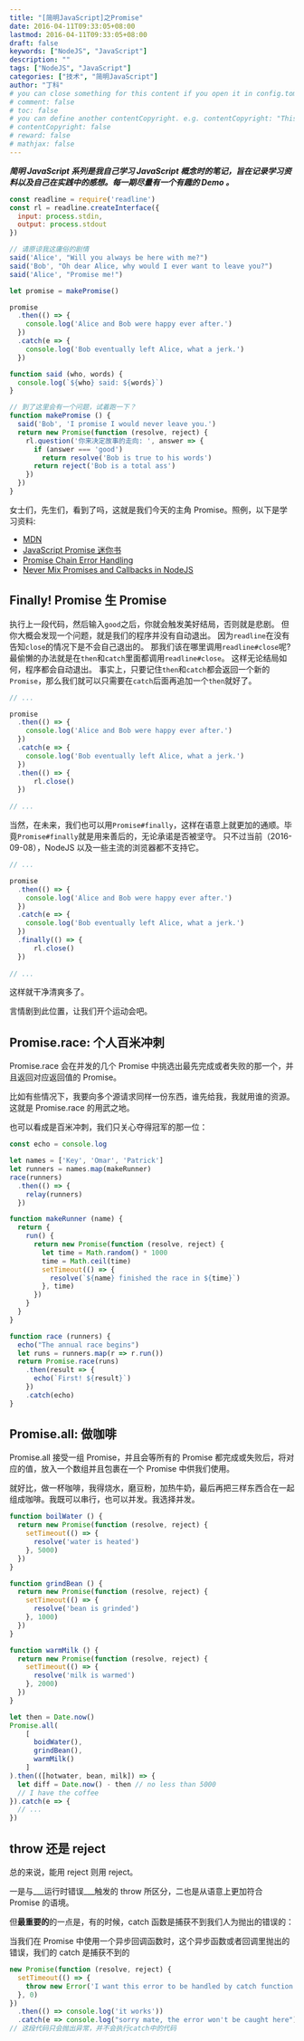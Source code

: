 ```yaml
---
title: "[简明JavaScript]之Promise"
date: 2016-04-11T09:33:05+08:00
lastmod: 2016-04-11T09:33:05+08:00
draft: false
keywords: ["NodeJS", "JavaScript"]
description: ""
tags: ["NodeJS", "JavaScript"]
categories: ["技术", "简明JavaScript"]
author: "丁科"
# you can close something for this content if you open it in config.toml.
# comment: false
# toc: false
# you can define another contentCopyright. e.g. contentCopyright: "This is an another copyright."
# contentCopyright: false
# reward: false
# mathjax: false
---
```


___**简明 JavaScript 系列是我自己学习 JavaScript 概念时的笔记，旨在记录学习资料以及自己在实践中的感想。每一期尽量有一个有趣的 Demo 。**___

```JavaScript
const readline = require('readline')
const rl = readline.createInterface({
  input: process.stdin,
  output: process.stdout
})

// 请原谅我这庸俗的剧情
said('Alice', "Will you always be here with me?")
said('Bob', "Oh dear Alice, why would I ever want to leave you?")
said('Alice', "Promise me!")

let promise = makePromise()

promise
  .then(() => {
    console.log('Alice and Bob were happy ever after.')
  })
  .catch(e => {
    console.log('Bob eventually left Alice, what a jerk.')
  })

function said (who, words) {
  console.log(`${who} said: ${words}`)
}

// 到了这里会有一个问题，试着跑一下？
function makePromise () {
  said('Bob', 'I promise I would never leave you.')
  return new Promise(function (resolve, reject) {
    rl.question('你来决定故事的走向: ', answer => {
      if (answer === 'good')
        return resolve('Bob is true to his words')
      return reject('Bob is a total ass')
    })
  })
}

```
女士们，先生们，看到了吗，这就是我们今天的主角 Promise。照例，以下是学习资料:

* [MDN](https://developer.mozilla.org/en-US/docs/Web/JavaScript/Reference/Global_Objects/Promise)
* [JavaScript Promise 迷你书](http://liubin.org/promises-book/#then-return-new-promise)
* [Promise Chain Error Handling](https://javascript.info/promise-chaining#error-handling)
* [Never Mix Promises and Callbacks in NodeJS](https://spin.atomicobject.com/2017/04/06/nodejs-promises-callbacks/)

<!--more-->

## Finally! Promise 生 Promise

执行上一段代码，然后输入`good`之后，你就会触发美好结局，否则就是悲剧。
但你大概会发现一个问题，就是我们的程序并没有自动退出。
因为`readline`在没有告知`close`的情况下是不会自己退出的。
那我们该在哪里调用`readline#close`呢? 最偷懒的办法就是在`then`和`catch`里面都调用`readline#close`。
这样无论结局如何，程序都会自动退出。
事实上，只要记住`then`和`catch`都会返回一个新的`Promise`，那么我们就可以只需要在`catch`后面再追加一个`then`就好了。

```JavaScript
// ...

promise
  .then(() => {
    console.log('Alice and Bob were happy ever after.')
  })
  .catch(e => {
    console.log('Bob eventually left Alice, what a jerk.')
  })
  .then(() => {
      rl.close()
  })
  
// ...
```
当然，在未来，我们也可以用`Promise#finally`，这样在语意上就更加的通顺。毕竟`Promise#finally`就是用来善后的，无论承诺是否被坚守。
只不过当前（2016-09-08），NodeJS 以及一些主流的浏览器都不支持它。
```JavaScript
// ...

promise
  .then(() => {
    console.log('Alice and Bob were happy ever after.')
  })
  .catch(e => {
    console.log('Bob eventually left Alice, what a jerk.')
  })
  .finally(() => {
      rl.close()
  })
  
// ...
```
这样就干净清爽多了。

言情剧到此位置，让我们开个运动会吧。

## Promise.race: 个人百米冲刺

Promise.race 会在并发的几个 Promise 中挑选出最先完成或者失败的那一个，并且返回对应返回值的 Promise。

比如有些情况下，我要向多个源请求同样一份东西，谁先给我，我就用谁的资源。这就是 Promise.race 的用武之地。

也可以看成是百米冲刺，我们只关心夺得冠军的那一位：

```JavaScript
const echo = console.log

let names = ['Key', 'Omar', 'Patrick']
let runners = names.map(makeRunner)
race(runners)
  .then(() => {
    relay(runners)
  })

function makeRunner (name) {
  return {
    run() {
      return new Promise(function (resolve, reject) {
        let time = Math.random() * 1000
        time = Math.ceil(time)
        setTimeout(() => {
          resolve(`${name} finished the race in ${time}`)
        }, time)
      })
    }
  }
}

function race (runners) {
  echo("The annual race begins")
  let runs = runners.map(r => r.run())
  return Promise.race(runs)
    .then(result => {
      echo(`First! ${result}`)
    })
    .catch(echo)
}
```

## Promise.all: 做咖啡

Promise.all 接受一组 Promise，并且会等所有的 Promise 都完成或失败后，将对应的值，放入一个数组并且包裹在一个 Promise 中供我们使用。

就好比，做一杯咖啡，我得烧水，磨豆粉，加热牛奶，最后再把三样东西合在一起组成咖啡。我既可以串行，也可以并发。我选择并发。

```JavaScript
function boilWater () {
  return new Promise(function (resolve, reject) {
    setTimeout(() => {
      resolve('water is heated')
    }, 5000)
  })
}

function grindBean () {
  return new Promise(function (resolve, reject) {
    setTimeout(() => {
      resolve('bean is grinded')
    }, 1000)
  })
}

function warmMilk () {
  return new Promise(function (resolve, reject) {
    setTimeout(() => {
      resolve('milk is warmed')
    }, 2000)
  })
}

let then = Date.now()
Promise.all(
    [
      boidWater(),
      grindBean(),
      warmMilk()
    ]
).then(([hotwater, bean, milk]) => {
  let diff = Date.now() - then // no less than 5000
  // I have the coffee
}).catch(e => {
  // ...
})
```

## throw 还是 reject

总的来说，能用 reject 则用 reject。

一是与___运行时错误___触发的 throw 所区分，二也是从语意上更加符合 Promise 的语境。

但**最重要的**的一点是，有的时候，catch 函数是捕获不到我们人为抛出的错误的：

当我们在 Promise 中使用一个异步回调函数时，这个异步函数或者回调里抛出的错误，我们的 catch 是捕获不到的
```JavaScript
new Promise(function (resolve, reject) {
  setTimeout(() => {
    throw new Error('I want this error to be handled by catch function')
  }, 0)
})
  .then(() => console.log('it works'))
  .catch(e => console.log("sorry mate, the error won't be caught here"))
// 这段代码只会抛出异常，并不会执行catch中的代码
```

<!-- ## 让程序崩溃 -->

<!-- 既然在大多数情况下，Promise 中用 throw 抛出的错误会被 catch 捕获到，那 ___运行时错误___ 也会被 catch 捕获。这就造成了有的时候程序并不会崩溃的情况，比如 -->

<!-- ``` JavaScript -->
<!-- const readline = require('readline') -->
<!-- rl = readline.createInterface({ -->
<!--   input: process.stdin, -->
<!--   output: process.stdout -->
<!-- }) -->

<!-- process.on('uncaughtException', e => { -->
<!--   console.log(e.stack) -->
<!--   process.exit(1) -->
<!-- }) -->

<!-- new Promise(function (resolve, reject) { -->
<!--   undefined.find() -->
<!-- }).catch(function (e) { -->
<!--   console.log('the error is caught') -->
<!--   console.log(e) -->
<!-- }) -->

<!-- rl.question('yyyy', console.log) -->
<!-- ``` -->

<!-- 一般性情况下，在遇到诸如 `undefined.find` 之类的 `uncaughtException`，程序本质上就得崩溃，从而程序员可以修复代码。但是上述代码并不会崩溃，并且 `uncaughtException` 也不会冒泡到 `process.on('uncaughtException')`里面去。因为异常都已经在 catch 里面被处理了，而 catch 仅仅是打印了错误就完事了。我们可以在 catch 里手动加上一行 `process.exit(1)`，但前提是我们得知道捕获的异常的确是运行时异常，而不是 reject 或者我们自己抛出的异常。所以理想的情况是 -->

<!-- ```JavaScript -->
<!-- const readline = require('readline') -->
<!-- rl = readline.createInterface({ -->
<!--   input: process.stdin, -->
<!--   output: process.stdout -->
<!-- }) -->

<!-- process.on('uncaughtException', e => { -->
<!--   console.log(e.stack) -->
<!--   process.exit(1) -->
<!-- }) -->

<!-- new Promise(function (resolve, reject) { -->
<!--   undefined.find() -->
<!-- }).catch(function (e) { -->
<!--   console.log('the error is caught') -->
<!--   console.log(e) -->
<!-- }) -->

<!-- rl.question('yyyy', console.log) -->
<!-- ``` -->
